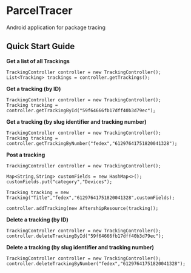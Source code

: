 # ParcelTracer
Android application for package tracing

## Quick Start Guide
**Get a list of all Trackings**

    TrackingController controller = new TrackingController();
    List<Tracking> trackings = controller.getTrackings();

**Get a tracking (by ID)**

    TrackingController controller = new TrackingController();
    Tracking tracking = controller.getTrackingById("59f64666fb17dff40b3d79ec");

**Get a tracking (by slug identifier and tracking number)**

    TrackingController controller = new TrackingController();
    Tracking tracking = controller.getTrackingByNumber("fedex","61297641751820041328");

**Post a tracking**

    TrackingController controller = new TrackingController();

    Map<String,String> customFields = new HashMap<>();
    customFields.put("category","Devices");

    Tracking tracking = new Tracking("Title","fedex","61297641751820041328",customFields);

    controller.addTracking(new AftershipResource(tracking));

**Delete a tracking (by ID)**

    TrackingController controller = new TrackingController();
    controller.deleteTrackingById("59f64666fb17dff40b3d79ec");

**Delete a tracking (by slug identifier and tracking number)**

    TrackingController controller = new TrackingController();
    controller.deleteTrackingByNumber("fedex","61297641751820041328");
